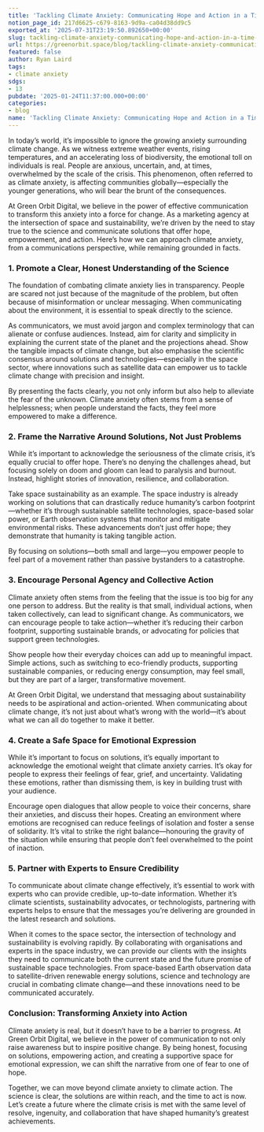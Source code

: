 ```yaml
---
title: 'Tackling Climate Anxiety: Communicating Hope and Action in a Time of Urgency'
notion_page_id: 217d6625-c679-8163-9d9a-ca04d38dd9c5
exported_at: '2025-07-31T23:19:50.892650+00:00'
slug: tackling-climate-anxiety-communicating-hope-and-action-in-a-time-of-urgency
url: https://greenorbit.space/blog/tackling-climate-anxiety-communicating-hope-and-action-in-a-time-of-urgency/
featured: false
author: Ryan Laird
tags:
- climate anxiety
sdgs:
- 13
pubdate: '2025-01-24T11:37:00.000+00:00'
categories:
- blog
name: 'Tackling Climate Anxiety: Communicating Hope and Action in a Time of Urgency'
---
```


In today’s world, it’s impossible to ignore the growing anxiety surrounding climate change. As we witness extreme weather events, rising temperatures, and an accelerating loss of biodiversity, the emotional toll on individuals is real. People are anxious, uncertain, and, at times, overwhelmed by the scale of the crisis. This phenomenon, often referred to as climate anxiety, is affecting communities globally—especially the younger generations, who will bear the brunt of the consequences.

At Green Orbit Digital, we believe in the power of effective communication to transform this anxiety into a force for change. As a marketing agency at the intersection of space and sustainability, we’re driven by the need to stay true to the science and communicate solutions that offer hope, empowerment, and action. Here’s how we can approach climate anxiety, from a communications perspective, while remaining grounded in facts.

### 1. Promote a Clear, Honest Understanding of the Science

The foundation of combating climate anxiety lies in transparency. People are scared not just because of the magnitude of the problem, but often because of misinformation or unclear messaging. When communicating about the environment, it is essential to speak directly to the science.

As communicators, we must avoid jargon and complex terminology that can alienate or confuse audiences. Instead, aim for clarity and simplicity in explaining the current state of the planet and the projections ahead. Show the tangible impacts of climate change, but also emphasise the scientific consensus around solutions and technologies—especially in the space sector, where innovations such as satellite data can empower us to tackle climate change with precision and insight.

By presenting the facts clearly, you not only inform but also help to alleviate the fear of the unknown. Climate anxiety often stems from a sense of helplessness; when people understand the facts, they feel more empowered to make a difference.

### 2. Frame the Narrative Around Solutions, Not Just Problems

While it’s important to acknowledge the seriousness of the climate crisis, it’s equally crucial to offer hope. There’s no denying the challenges ahead, but focusing solely on doom and gloom can lead to paralysis and burnout. Instead, highlight stories of innovation, resilience, and collaboration.

Take space sustainability as an example. The space industry is already working on solutions that can drastically reduce humanity’s carbon footprint—whether it’s through sustainable satellite technologies, space-based solar power, or Earth observation systems that monitor and mitigate environmental risks. These advancements don’t just offer hope; they demonstrate that humanity is taking tangible action.

By focusing on solutions—both small and large—you empower people to feel part of a movement rather than passive bystanders to a catastrophe.

### 3. Encourage Personal Agency and Collective Action

Climate anxiety often stems from the feeling that the issue is too big for any one person to address. But the reality is that small, individual actions, when taken collectively, can lead to significant change. As communicators, we can encourage people to take action—whether it’s reducing their carbon footprint, supporting sustainable brands, or advocating for policies that support green technologies.

Show people how their everyday choices can add up to meaningful impact. Simple actions, such as switching to eco-friendly products, supporting sustainable companies, or reducing energy consumption, may feel small, but they are part of a larger, transformative movement.

At Green Orbit Digital, we understand that messaging about sustainability needs to be aspirational and action-oriented. When communicating about climate change, it’s not just about what’s wrong with the world—it’s about what we can all do together to make it better.

### 4. Create a Safe Space for Emotional Expression

While it’s important to focus on solutions, it’s equally important to acknowledge the emotional weight that climate anxiety carries. It’s okay for people to express their feelings of fear, grief, and uncertainty. Validating these emotions, rather than dismissing them, is key in building trust with your audience.

Encourage open dialogues that allow people to voice their concerns, share their anxieties, and discuss their hopes. Creating an environment where emotions are recognised can reduce feelings of isolation and foster a sense of solidarity. It’s vital to strike the right balance—honouring the gravity of the situation while ensuring that people don’t feel overwhelmed to the point of inaction.

### 5. Partner with Experts to Ensure Credibility

To communicate about climate change effectively, it’s essential to work with experts who can provide credible, up-to-date information. Whether it’s climate scientists, sustainability advocates, or technologists, partnering with experts helps to ensure that the messages you’re delivering are grounded in the latest research and solutions.

When it comes to the space sector, the intersection of technology and sustainability is evolving rapidly. By collaborating with organisations and experts in the space industry, we can provide our clients with the insights they need to communicate both the current state and the future promise of sustainable space technologies. From space-based Earth observation data to satellite-driven renewable energy solutions, science and technology are crucial in combating climate change—and these innovations need to be communicated accurately.

### Conclusion: Transforming Anxiety into Action

Climate anxiety is real, but it doesn’t have to be a barrier to progress. At Green Orbit Digital, we believe in the power of communication to not only raise awareness but to inspire positive change. By being honest, focusing on solutions, empowering action, and creating a supportive space for emotional expression, we can shift the narrative from one of fear to one of hope.

Together, we can move beyond climate anxiety to climate action. The science is clear, the solutions are within reach, and the time to act is now. Let’s create a future where the climate crisis is met with the same level of resolve, ingenuity, and collaboration that have shaped humanity’s greatest achievements.